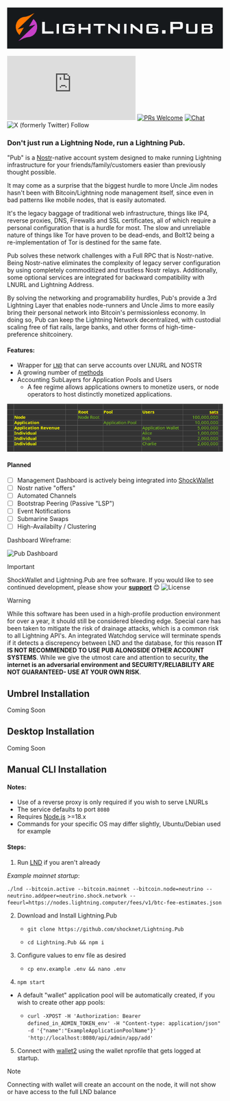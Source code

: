 ![Lightning.Pub](https://github.com/shocknet/Lightning.Pub/raw/master/pub_logo.png)

![GitHub last commit](https://img.shields.io/github/last-commit/shocknet/Lightning.Pub?style=flat-square)
[![PRs Welcome](https://img.shields.io/badge/PRs-welcome-brightgreen.svg?style=flat-square)](http://makeapullrequest.com) 
[![Chat](https://img.shields.io/badge/chat-on%20Telegram-blue?style=flat-square)](https://t.me/ShockBTC)
![X (formerly Twitter) Follow](https://img.shields.io/twitter/follow/ShockBTC?style=flat-square&logo=bitcoin)


### Don't just run a Lightning Node, run a Lightning Pub.

"Pub" is a [Nostr](https://nostr.info)-native account system designed to make running Lightning infrastructure for your friends/family/customers easier than previously thought possible.

It may come as a surprise that the biggest hurdle to more Uncle Jim nodes hasn't been with Bitcoin/Lightning node management itself, since even in bad patterns like mobile nodes, that is easily automated.

It's the legacy baggage of traditional web infrastructure, things like IP4, reverse proxies, DNS, Firewalls and SSL certificates, all of which require a personal configuration that is a hurdle for most. The slow and unreliable nature of things like Tor have proven to be dead-ends, and Bolt12 being a re-implementation of Tor is destined for the same fate.

Pub solves these network challenges with a Full RPC that is Nostr-native. Being Nostr-native eliminates the complexity of legacy server configuration by using completely commoditized and trustless Nostr relays. Additionally, some optional services are integrated for backward compatibility with LNURL and Lightning Address.

By solving the networking and programability hurdles, Pub's provide a 3rd Lightning Layer that enables node-runners and Uncle Jims to more easily bring their personal network into Bitcoin's permissionless economy. In doing so, Pub can keep the Lightning Network decentralized, with custodial scaling free of fiat rails, large banks, and other forms of high-time-preference shitcoinery.

#### Features:

- Wrapper for [`LND`](https://github.com/lightningnetwork/lnd/releases) that can serve accounts over LNURL and NOSTR
- A growing number of [methods](https://github.com/shocknet/Lightning.Pub/blob/master/proto/autogenerated/client.md)
- Accounting SubLayers for Application Pools and Users 
    - A fee regime allows applications owners to monetize users, or node operators to host distinctly monetized applications.
    
![Accounts](https://github.com/shocknet/Lightning.Pub/raw/master/accounting_layers.png) 

#### Planned
- [ ] Management Dashboard is actively being integrated into [ShockWallet](https://github.com/shocknet/wallet2)
- [ ] Nostr native "offers"
- [ ] Automated Channels
- [ ] Bootstrap Peering (Passive "LSP")
- [ ] Event Notifications
- [ ] Submarine Swaps
- [ ] High-Availabilty / Clustering

Dashboard Wireframe:

<img src="https://shockwallet.b-cdn.net/pub_home_ss.png" alt="Pub Dashboard" width="240">

> [!IMPORTANT]  
> ShockWallet and Lightning.Pub are free software. If you would like to see continued development, please show your [**support**](https://github.com/sponsors/shocknet) 😊
> <img src="https://www.gnu.org/graphics/agplv3-with-text-162x68.png" alt="License">

> [!WARNING]  
> While this software has been used in a high-profile production environment for over a year, it should still be considered bleeding edge. Special care has been taken to mitigate the risk of drainage attacks, which is a common risk to all Lightning API's. An integrated Watchdog service will terminate spends if it detects a discrepency between LND and the database, for this reason **IT IS NOT RECOMMENDED TO USE PUB ALONGSIDE OTHER ACCOUNT SYSTEMS**. While we give the utmost care and attention to security, **the internet is an adversarial environment and SECURITY/RELIABILITY ARE NOT GUARANTEED- USE AT YOUR OWN RISK**.

## Umbrel Installation

Coming Soon

## Desktop Installation

Coming Soon

## Manual CLI Installation

#### Notes:
* Use of a reverse proxy is only required if you wish to serve LNURLs
* The service defaults to port `8080`
* Requires [Node.js](https://nodejs.org) >=18.x
* Commands for your specific OS may differ slightly, Ubuntu/Debian used for example

#### Steps:
1) Run [LND](https://github.com/lightningnetwork/lnd/releases) if you aren't already

*Example mainnet startup*:

 ```
 ./lnd --bitcoin.active --bitcoin.mainnet --bitcoin.node=neutrino --neutrino.addpeer=neutrino.shock.network --feeurl=https://nodes.lightning.computer/fees/v1/btc-fee-estimates.json
 ```


2) Download and Install Lightning.Pub


    * `git clone https://github.com/shocknet/Lightning.Pub`

    * `cd Lightning.Pub && npm i`


3) Configure values to env file as desired
   * `cp env.example .env && nano .env`

5) `npm start`

- A default "wallet" application pool will be automatically created, if you wish to create other app pools:
  
    * `curl -XPOST -H 'Authorization: Bearer defined_in_ADMIN_TOKEN_env' -H "Content-type: application/json" -d '{"name":"ExampleApplicationPoolName"}' 'http://localhost:8080/api/admin/app/add'`

5) Connect with [wallet2](https://github.com/shocknet/wallet2) using the wallet nprofile that gets logged at startup.
> [!NOTE]  
> Connecting with wallet will create an account on the node, it will not show or have access to the full LND balance


